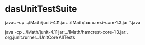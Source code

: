 dasUnitTestSuite
===============
javac -cp ../IMath/junit-4.11.jar:../IMath/hamcrest-core-1.3.jar *.java

java -cp ../IMath/junit-4.11.jar:../IMath/hamcrest-core-1.3.jar:. org.junit.runner.JUnitCore AllTests
